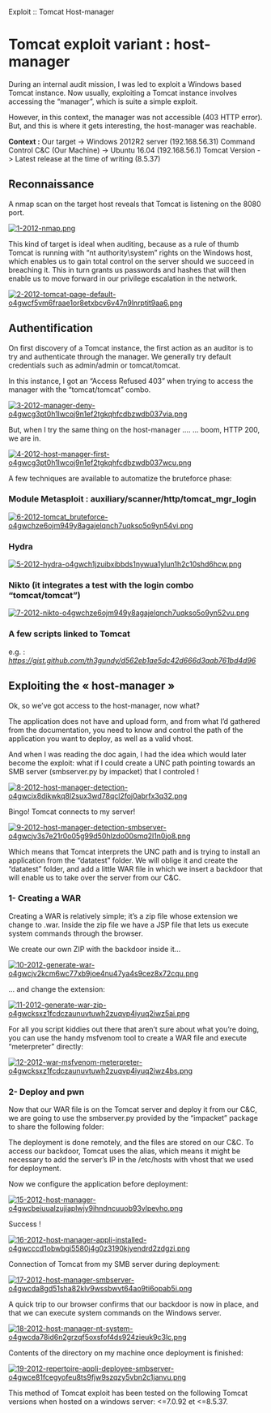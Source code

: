 Exploit :: Tomcat Host-manager

# Tomcat exploit variant : host-manager

During an internal audit mission, I was led to exploit a Windows based Tomcat instance. Now usually, exploiting a Tomcat instance involves accessing the “manager”, which is suite a simple exploit.

However, in this context, the manager was not accessible (403 HTTP error). But, and this is where it gets interesting, the host-manager was reachable.

**Context :**
Our target -> Windows 2012R2 server (192.168.56.31)
Command Control C&C (Our Machine) -> Ubuntu 16.04 (192.168.56.1)
Tomcat Version -> Latest release at the time of writing (8.5.37)

## Reconnaissance

A nmap scan on the target host reveals that Tomcat is listening on the 8080 port.

[![1-2012-nmap.png](../_resources/bd064782ab8c8927f5e7803972eea1b8.png)](https://www.certilience.fr/wp-content/uploads/2019/03/1-2012-nmap.png)

This kind of target is ideal when auditing, because as a rule of thumb Tomcat is running with “nt authority\system” rights on the Windows host, which enables us to gain total control on the server should we succeed in breaching it. This in turn grants us passwords and hashes that will then enable us to move forward in our privilege escalation in the network.

[![2-2012-tomcat-page-default-o4gwcf5vm6fraae1or8etxbcv6v47n9lnrptit9aa6.png](../_resources/601aab1ce086a4c7e55905f71e3e001b.png)](https://www.certilience.fr/wp-content/uploads/2019/03/2-2012-tomcat-page-default.png)

## Authentification

On first discovery of a Tomcat instance, the first action as an auditor is to try and authenticate through the manager. We generally try default credentials such as admin/admin or tomcat/tomcat.

In this instance, I got an “Access Refused 403” when trying to access the manager with the “tomcat/tomcat” combo.

[![3-2012-manager-deny-o4gwcg3pt0h1lwcoj9n1ef2tgkqhfcdbzwdb037via.png](../_resources/f5e11f21dcc934c5b28576c2f7e0de74.png)](https://www.certilience.fr/wp-content/uploads/2019/03/3-2012-manager-deny.png)

But, when I try the same thing on the host-manager ….
… boom, HTTP 200, we are in.

[![4-2012-host-manager-first-o4gwcg3pt0h1lwcoj9n1ef2tgkqhfcdbzwdb037wcu.png](../_resources/a50e55dc83d72be39c7048840469af4c.png)](https://www.certilience.fr/wp-content/uploads/2019/03/4-2012-host-manager-first.png)

A few techniques are available to automatize the bruteforce phase:

### Module Metasploit : auxiliary/scanner/http/tomcat_mgr_login

[![6-2012-tomcat_bruteforce-o4gwchze6ojm949y8agajelqnch7uqkso5o9yn54vi.png](../_resources/e4662d7db3e3e888cf427ef85fcd6d5a.png)](https://www.certilience.fr/wp-content/uploads/2019/03/6-2012-tomcat_bruteforce.png)

### Hydra

[![5-2012-hydra-o4gwch1jzuibxibbds1nywua1ylun1h2c10shd6hcw.png](../_resources/78751dad18ef504d258884bb6ebd2c73.png)](https://www.certilience.fr/wp-content/uploads/2019/03/5-2012-hydra.png)

### Nikto (it integrates a test with the login combo “tomcat/tomcat”)

[![7-2012-nikto-o4gwchze6ojm949y8agajelqnch7uqkso5o9yn52vu.png](../_resources/269c4185e78d60853646af6008df0bc3.png)](https://www.certilience.fr/wp-content/uploads/2019/03/7-2012-nikto.png)

### A few scripts linked to Tomcat

e.g. : *https://gist.github.com/th3gundy/d562eb1ae5dc42d666d3aab761bd4d96*

## Exploiting the « host-manager »

Ok, so we’ve got access to the host-manager, now what?

The application does not have and upload form, and from what I’d gathered from the documentation, you need to know and control the path of the application you want to deploy, as well as a valid vhost.

And when I was reading the doc again, I had the idea which would later become the exploit: what if I could create a UNC path pointing towards an SMB server (smbserver.py by impacket) that I controled !

[![8-2012-host-manager-detection-o4gwcix8dikwkq8l2sux3wd78qcl2foj0abrfx3q32.png](../_resources/dc33cdde19b0dc6f401292df7fce7d1b.png)](https://www.certilience.fr/wp-content/uploads/2019/03/8-2012-host-manager-detection.png)

Bingo! Tomcat connects to my server!

[![9-2012-host-manager-detection-smbserver-o4gwcjv3s7e21r0o05g99d50hlzdo00smq2l1n0jo8.png](../_resources/11e94bf2ca0f621b0b970e9d4b45d3a3.png)](https://www.certilience.fr/wp-content/uploads/2019/03/9-2012-host-manager-detection-smbserver.png)

Which means that Tomcat interprets the UNC path and is trying to install an application from the “datatest” folder. We will oblige it and create the “datatest” folder, and add a little WAR file in which we insert a backdoor that will enable us to take over the server from our C&C.

### 1- Creating a WAR

Creating a WAR is relatively simple; it’s a zip file whose extension we change to .war. Inside the zip file we have a JSP file that lets us execute system commands through the browser.

We create our own ZIP with the backdoor inside it…

[![10-2012-generate-war-o4gwcjv2kcm6wc77xb9joe4nu47ya4s9cez8x72cqu.png](../_resources/5e8a39e77194486cccf5736952e951a5.png)](https://www.certilience.fr/wp-content/uploads/2019/03/10-2012-generate-war.png)

… and change the extension:

[![11-2012-generate-war-zip-o4gwcksxz1fcdczaunuvtuwh2zuqvp4iyuq2iwz5ai.png](../_resources/327645b6cb94fa52d076b6c0fb2c3345.png)](https://www.certilience.fr/wp-content/uploads/2019/03/11-2012-generate-war-zip.png)

For all you script kiddies out there that aren’t sure about what you’re doing, you can use the handy msfvenom tool to create a WAR file and execute “meterpreter” directly:

[![12-2012-war-msfvenom-meterpreter-o4gwcksxz1fcdczaunuvtuwh2zuqvp4iyuq2iwz4bs.png](../_resources/040a74a0beb5a86b015c4ef943102fd3.png)](https://www.certilience.fr/wp-content/uploads/2019/03/12-2012-war-msfvenom-meterpreter.png)

### 2- Deploy and pwn

Now that our WAR file is on the Tomcat server and deploy it from our C&C, we are going to use the smbserver.py provided by the “impacket” package to share the following folder:

The deployment is done remotely, and the files are stored on our C&C. To access our backdoor, Tomcat uses the alias, which means it might be necessary to add the server’s IP in the /etc/hosts with vhost that we used for deployment.

Now we configure the application before deployment:

[![15-2012-host-manager-o4gwcbeiuualzujiaplwjy9ihndncuuob93vlpevho.png](../_resources/da23337abd2d28e3142c989950ab643d.png)](https://www.certilience.fr/wp-content/uploads/2019/03/15-2012-host-manager.png)

Success !

[![16-2012-host-manager-appli-installed-o4gwcccd1obwbgi5580j4g0z3190kjyendrd2zdgzi.png](../_resources/876fae1fd1f3ece0bf6e8d491317aa6f.png)](https://www.certilience.fr/wp-content/uploads/2019/03/16-2012-host-manager-appli-installed.png)

Connection of Tomcat from my SMB server during deployment:

[![17-2012-host-manager-smbserver-o4gwcda8gd51sha82klv9wssbwvt64ao9ti6opab5i.png](../_resources/d9c4643b9c7b06e8cb0fffdbde2b6701.png)](https://www.certilience.fr/wp-content/uploads/2019/03/17-2012-host-manager-smbserver.png)

A quick trip to our browser confirms that our backdoor is now in place, and that we can execute system commands on the Windows server.

[![18-2012-host-manager-nt-system-o4gwcda78id6n2grzqf5oxsfof4ds924zieuk9c3lc.png](../_resources/45b63f08af4d24d6562a4d5a6d657481.png)](https://www.certilience.fr/wp-content/uploads/2019/03/18-2012-host-manager-nt-system.png)

Contents of the directory on my machine once deployment is finished:

[![19-2012-repertoire-appli-deployee-smbserver-o4gwce81fcegyofeu8ts9fjw9szqzy5vbn2c1janvu.png](../_resources/6019d24c6e4af827d4df8ec64b97ddff.png)](https://www.certilience.fr/wp-content/uploads/2019/03/19-2012-repertoire-appli-deployee-smbserver.png)

This method of Tomcat exploit has been tested on the following Tomcat versions when hosted on a windows server: <=7.0.92 et <=8.5.37.